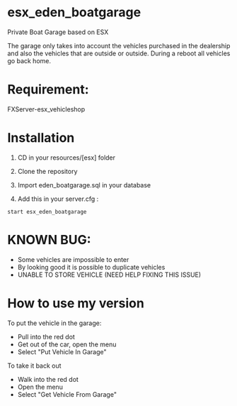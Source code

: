 # esx_eden_boatgarage
Private Boat Garage based on ESX

The garage only takes into account the vehicles purchased in the dealership and also the vehicles that are outside or outside.
During a reboot all vehicles go back home.

# Requirement:
FXServer-esx_vehicleshop

# Installation

1) CD in your resources/[esx] folder
2) Clone the repository
3) Import eden_boatgarage.sql in your database

4) Add this in your server.cfg :

```
start esx_eden_boatgarage
```

# KNOWN BUG:

- Some vehicles are impossible to enter
- By looking good it is possible to duplicate vehicles
- UNABLE TO STORE VEHICLE (NEED HELP FIXING THIS ISSUE)

# How to use my version
To put the vehicle in the garage:
- Pull into the red dot
- Get out of the car, open the menu
- Select "Put Vehicle In Garage"<br />

To take it back out
- Walk into the red dot
- Open the menu
- Select "Get Vehicle From Garage"
